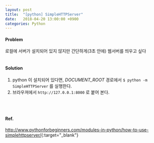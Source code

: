 ```yaml
---
layout: post
title:  "[python] SimpleHTTPServer"
date:   2018-04-20 13:00:00 +0900
categories: Python
---
```

#### Problem
로컬에 서버가 설치되어 있지 않지만 간단하게(3초 안에) 웹서버를 띄우고 싶다
<br>
<br>

#### Solution
1. python 이 설치되어 있다면,  _DOCUMENT_ROOT_ 경로에서 `$ python -m SimpleHTTPServer` 를 실행한다.
2. 브라우져에서 `http://127.0.0.1:8000` 로 붙어 본다.
<br>
<br>

#### Ref.
<http://www.pythonforbeginners.com/modules-in-python/how-to-use-simplehttpserver/>{:target="_blank"}
